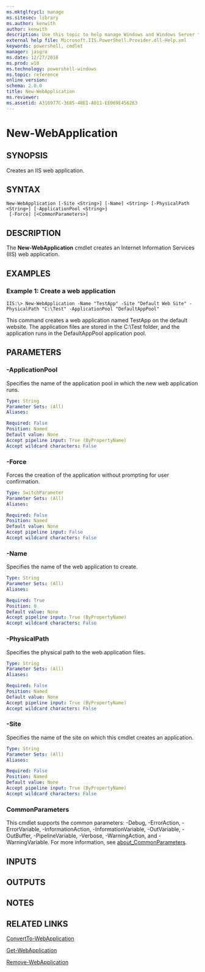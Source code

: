 ```yaml
---
ms.mktglfcycl: manage
ms.sitesec: library
ms.author: kenwith
author: kenwith
description: Use this topic to help manage Windows and Windows Server technologies with Windows PowerShell.
external help file: Microsoft.IIS.PowerShell.Provider.dll-Help.xml
keywords: powershell, cmdlet
manager: jasgro
ms.date: 12/27/2016
ms.prod: w10
ms.technology: powershell-windows
ms.topic: reference
online version: 
schema: 2.0.0
title: New-WebApplication
ms.reviewer:
ms.assetid: A316977C-3685-40E1-A011-EE069E456263
---
```


# New-WebApplication

## SYNOPSIS
Creates an IIS web application.

## SYNTAX

```
New-WebApplication [-Site <String>] [-Name] <String> [-PhysicalPath <String>] [-ApplicationPool <String>]
 [-Force] [<CommonParameters>]
```

## DESCRIPTION
The **New-WebApplication** cmdlet creates an Internet Information Services (IIS) web application.

## EXAMPLES

### Example 1: Create a web application
```
IIS:\> New-WebApplication -Name "TestApp" -Site "Default Web Site" -PhysicalPath "C:\Test" -ApplicationPool "DefaultAppPool"
```

This command creates a web application named TestApp on the default website.
The application files are stored in the C:\Test folder, and the application runs in the DefaultAppPool application pool.

## PARAMETERS

### -ApplicationPool
Specifies the name of the application pool in which the new web application runs.

```yaml
Type: String
Parameter Sets: (All)
Aliases: 

Required: False
Position: Named
Default value: None
Accept pipeline input: True (ByPropertyName)
Accept wildcard characters: False
```

### -Force
Forces the creation of the application without prompting for user confirmation.

```yaml
Type: SwitchParameter
Parameter Sets: (All)
Aliases: 

Required: False
Position: Named
Default value: None
Accept pipeline input: False
Accept wildcard characters: False
```

### -Name
Specifies the name of the web application to create.

```yaml
Type: String
Parameter Sets: (All)
Aliases: 

Required: True
Position: 0
Default value: None
Accept pipeline input: True (ByPropertyName)
Accept wildcard characters: False
```

### -PhysicalPath
Specifies the physical path to the web application files.

```yaml
Type: String
Parameter Sets: (All)
Aliases: 

Required: False
Position: Named
Default value: None
Accept pipeline input: True (ByPropertyName)
Accept wildcard characters: False
```

### -Site
Specifies the name of the site on which this cmdlet creates an application.

```yaml
Type: String
Parameter Sets: (All)
Aliases: 

Required: False
Position: Named
Default value: None
Accept pipeline input: True (ByPropertyName)
Accept wildcard characters: False
```

### CommonParameters
This cmdlet supports the common parameters: -Debug, -ErrorAction, -ErrorVariable, -InformationAction, -InformationVariable, -OutVariable, -OutBuffer, -PipelineVariable, -Verbose, -WarningAction, and -WarningVariable. For more information, see [about_CommonParameters](http://go.microsoft.com/fwlink/?LinkID=113216).

## INPUTS

## OUTPUTS

## NOTES

## RELATED LINKS

[ConvertTo-WebApplication](./ConvertTo-WebApplication.md)

[Get-WebApplication](./Get-WebApplication.md)

[Remove-WebApplication](./Remove-WebApplication.md)

